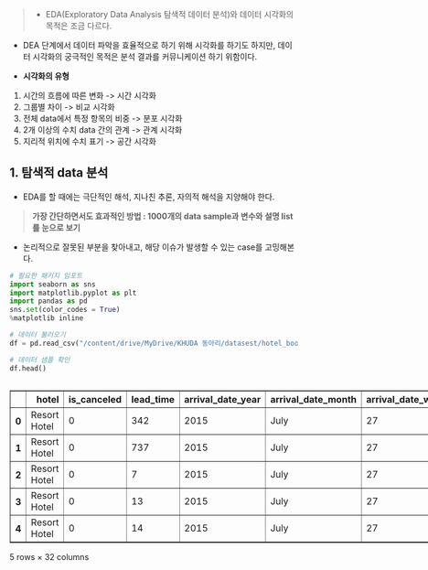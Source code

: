 > - EDA(Exploratory Data Analysis 탐색적 데이터 분석)와 데이터 시각화의 목적은 조금 다르다.
- DEA 단계에서 데이터 파악을 효율적으로 하기 위해 시각화를 하기도 하지만, 데이터 시각화의 궁극적인 목적은 분석 결과를 커뮤니케이션 하기 위함이다.

- **시각화의 유형**
1. 시간의 흐름에 따른 변화 -> 시간 시각화
2. 그룹별 차이 -> 비교 시각화
3. 전체 data에서 특정 항목의 비중 -> 분포 시각화
4. 2개 이상의 수치 data 간의 관계 -> 관계 시각화
5. 지리적 위치에 수치 표기 -> 공간 시각화

## **1. 탐색적 data 분석**
- EDA를 할 때에는 극단적인 해석, 지나친 추론, 자의적 해석을 지양해야 한다.

> **가장 간단하면서도 효과적인 방법 : 1000개의 data sample과 변수와 설명 list를 눈으로 보기**
- 논리적으로 잘못된 부분을 찾아내고, 해당 이슈가 발생할 수 있는 case를 고밍해본다.


```python
# 필요한 패키지 임포트
import seaborn as sns
import matplotlib.pyplot as plt
import pandas as pd
sns.set(color_codes = True)
%matplotlib inline
```


```python
# 데이터 불러오기
df = pd.read_csv("/content/drive/MyDrive/KHUDA 동아리/datasest/hotel_bookings.csv")

# 데이터 샘플 확인
df.head()
```





  <div id="df-ccc30ad4-797a-4b6d-9927-23f7d6229ee7" class="colab-df-container">
    <div>
<style scoped>
    .dataframe tbody tr th:only-of-type {
        vertical-align: middle;
    }

    .dataframe tbody tr th {
        vertical-align: top;
    }

    .dataframe thead th {
        text-align: right;
    }
</style>
<table border="1" class="dataframe">
  <thead>
    <tr style="text-align: right;">
      <th></th>
      <th>hotel</th>
      <th>is_canceled</th>
      <th>lead_time</th>
      <th>arrival_date_year</th>
      <th>arrival_date_month</th>
      <th>arrival_date_week_number</th>
      <th>arrival_date_day_of_month</th>
      <th>stays_in_weekend_nights</th>
      <th>stays_in_week_nights</th>
      <th>adults</th>
      <th>...</th>
      <th>deposit_type</th>
      <th>agent</th>
      <th>company</th>
      <th>days_in_waiting_list</th>
      <th>customer_type</th>
      <th>adr</th>
      <th>required_car_parking_spaces</th>
      <th>total_of_special_requests</th>
      <th>reservation_status</th>
      <th>reservation_status_date</th>
    </tr>
  </thead>
  <tbody>
    <tr>
      <th>0</th>
      <td>Resort Hotel</td>
      <td>0</td>
      <td>342</td>
      <td>2015</td>
      <td>July</td>
      <td>27</td>
      <td>1</td>
      <td>0</td>
      <td>0</td>
      <td>2</td>
      <td>...</td>
      <td>No Deposit</td>
      <td>NaN</td>
      <td>NaN</td>
      <td>0</td>
      <td>Transient</td>
      <td>0.0</td>
      <td>0</td>
      <td>0</td>
      <td>Check-Out</td>
      <td>2015-07-01</td>
    </tr>
    <tr>
      <th>1</th>
      <td>Resort Hotel</td>
      <td>0</td>
      <td>737</td>
      <td>2015</td>
      <td>July</td>
      <td>27</td>
      <td>1</td>
      <td>0</td>
      <td>0</td>
      <td>2</td>
      <td>...</td>
      <td>No Deposit</td>
      <td>NaN</td>
      <td>NaN</td>
      <td>0</td>
      <td>Transient</td>
      <td>0.0</td>
      <td>0</td>
      <td>0</td>
      <td>Check-Out</td>
      <td>2015-07-01</td>
    </tr>
    <tr>
      <th>2</th>
      <td>Resort Hotel</td>
      <td>0</td>
      <td>7</td>
      <td>2015</td>
      <td>July</td>
      <td>27</td>
      <td>1</td>
      <td>0</td>
      <td>1</td>
      <td>1</td>
      <td>...</td>
      <td>No Deposit</td>
      <td>NaN</td>
      <td>NaN</td>
      <td>0</td>
      <td>Transient</td>
      <td>75.0</td>
      <td>0</td>
      <td>0</td>
      <td>Check-Out</td>
      <td>2015-07-02</td>
    </tr>
    <tr>
      <th>3</th>
      <td>Resort Hotel</td>
      <td>0</td>
      <td>13</td>
      <td>2015</td>
      <td>July</td>
      <td>27</td>
      <td>1</td>
      <td>0</td>
      <td>1</td>
      <td>1</td>
      <td>...</td>
      <td>No Deposit</td>
      <td>304.0</td>
      <td>NaN</td>
      <td>0</td>
      <td>Transient</td>
      <td>75.0</td>
      <td>0</td>
      <td>0</td>
      <td>Check-Out</td>
      <td>2015-07-02</td>
    </tr>
    <tr>
      <th>4</th>
      <td>Resort Hotel</td>
      <td>0</td>
      <td>14</td>
      <td>2015</td>
      <td>July</td>
      <td>27</td>
      <td>1</td>
      <td>0</td>
      <td>2</td>
      <td>2</td>
      <td>...</td>
      <td>No Deposit</td>
      <td>240.0</td>
      <td>NaN</td>
      <td>0</td>
      <td>Transient</td>
      <td>98.0</td>
      <td>0</td>
      <td>1</td>
      <td>Check-Out</td>
      <td>2015-07-03</td>
    </tr>
  </tbody>
</table>
<p>5 rows × 32 columns</p>
</div>
    <div class="colab-df-buttons">

  <div class="colab-df-container">
    <button class="colab-df-convert" onclick="convertToInteractive('df-ccc30ad4-797a-4b6d-9927-23f7d6229ee7')"
            title="Convert this dataframe to an interactive table."
            style="display:none;">

  <svg xmlns="http://www.w3.org/2000/svg" height="24px" viewBox="0 -960 960 960">
    <path d="M120-120v-720h720v720H120Zm60-500h600v-160H180v160Zm220 220h160v-160H400v160Zm0 220h160v-160H400v160ZM180-400h160v-160H180v160Zm440 0h160v-160H620v160ZM180-180h160v-160H180v160Zm440 0h160v-160H620v160Z"/>
  </svg>
    </button>

  <style>
    .colab-df-container {
      display:flex;
      gap: 12px;
    }

    .colab-df-convert {
      background-color: #E8F0FE;
      border: none;
      border-radius: 50%;
      cursor: pointer;
      display: none;
      fill: #1967D2;
      height: 32px;
      padding: 0 0 0 0;
      width: 32px;
    }

    .colab-df-convert:hover {
      background-color: #E2EBFA;
      box-shadow: 0px 1px 2px rgba(60, 64, 67, 0.3), 0px 1px 3px 1px rgba(60, 64, 67, 0.15);
      fill: #174EA6;
    }

    .colab-df-buttons div {
      margin-bottom: 4px;
    }

    [theme=dark] .colab-df-convert {
      background-color: #3B4455;
      fill: #D2E3FC;
    }

    [theme=dark] .colab-df-convert:hover {
      background-color: #434B5C;
      box-shadow: 0px 1px 3px 1px rgba(0, 0, 0, 0.15);
      filter: drop-shadow(0px 1px 2px rgba(0, 0, 0, 0.3));
      fill: #FFFFFF;
    }
  </style>

    <script>
      const buttonEl =
        document.querySelector('#df-ccc30ad4-797a-4b6d-9927-23f7d6229ee7 button.colab-df-convert');
      buttonEl.style.display =
        google.colab.kernel.accessAllowed ? 'block' : 'none';

      async function convertToInteractive(key) {
        const element = document.querySelector('#df-ccc30ad4-797a-4b6d-9927-23f7d6229ee7');
        const dataTable =
          await google.colab.kernel.invokeFunction('convertToInteractive',
                                                    [key], {});
        if (!dataTable) return;

        const docLinkHtml = 'Like what you see? Visit the ' +
          '<a target="_blank" href=https://colab.research.google.com/notebooks/data_table.ipynb>data table notebook</a>'
          + ' to learn more about interactive tables.';
        element.innerHTML = '';
        dataTable['output_type'] = 'display_data';
        await google.colab.output.renderOutput(dataTable, element);
        const docLink = document.createElement('div');
        docLink.innerHTML = docLinkHtml;
        element.appendChild(docLink);
      }
    </script>
  </div>


<div id="df-6874d8fd-0b39-414c-91e6-a0f79bf42000">
  <button class="colab-df-quickchart" onclick="quickchart('df-6874d8fd-0b39-414c-91e6-a0f79bf42000')"
            title="Suggest charts"
            style="display:none;">

<svg xmlns="http://www.w3.org/2000/svg" height="24px"viewBox="0 0 24 24"
     width="24px">
    <g>
        <path d="M19 3H5c-1.1 0-2 .9-2 2v14c0 1.1.9 2 2 2h14c1.1 0 2-.9 2-2V5c0-1.1-.9-2-2-2zM9 17H7v-7h2v7zm4 0h-2V7h2v10zm4 0h-2v-4h2v4z"/>
    </g>
</svg>
  </button>

<style>
  .colab-df-quickchart {
      --bg-color: #E8F0FE;
      --fill-color: #1967D2;
      --hover-bg-color: #E2EBFA;
      --hover-fill-color: #174EA6;
      --disabled-fill-color: #AAA;
      --disabled-bg-color: #DDD;
  }

  [theme=dark] .colab-df-quickchart {
      --bg-color: #3B4455;
      --fill-color: #D2E3FC;
      --hover-bg-color: #434B5C;
      --hover-fill-color: #FFFFFF;
      --disabled-bg-color: #3B4455;
      --disabled-fill-color: #666;
  }

  .colab-df-quickchart {
    background-color: var(--bg-color);
    border: none;
    border-radius: 50%;
    cursor: pointer;
    display: none;
    fill: var(--fill-color);
    height: 32px;
    padding: 0;
    width: 32px;
  }

  .colab-df-quickchart:hover {
    background-color: var(--hover-bg-color);
    box-shadow: 0 1px 2px rgba(60, 64, 67, 0.3), 0 1px 3px 1px rgba(60, 64, 67, 0.15);
    fill: var(--button-hover-fill-color);
  }

  .colab-df-quickchart-complete:disabled,
  .colab-df-quickchart-complete:disabled:hover {
    background-color: var(--disabled-bg-color);
    fill: var(--disabled-fill-color);
    box-shadow: none;
  }

  .colab-df-spinner {
    border: 2px solid var(--fill-color);
    border-color: transparent;
    border-bottom-color: var(--fill-color);
    animation:
      spin 1s steps(1) infinite;
  }

  @keyframes spin {
    0% {
      border-color: transparent;
      border-bottom-color: var(--fill-color);
      border-left-color: var(--fill-color);
    }
    20% {
      border-color: transparent;
      border-left-color: var(--fill-color);
      border-top-color: var(--fill-color);
    }
    30% {
      border-color: transparent;
      border-left-color: var(--fill-color);
      border-top-color: var(--fill-color);
      border-right-color: var(--fill-color);
    }
    40% {
      border-color: transparent;
      border-right-color: var(--fill-color);
      border-top-color: var(--fill-color);
    }
    60% {
      border-color: transparent;
      border-right-color: var(--fill-color);
    }
    80% {
      border-color: transparent;
      border-right-color: var(--fill-color);
      border-bottom-color: var(--fill-color);
    }
    90% {
      border-color: transparent;
      border-bottom-color: var(--fill-color);
    }
  }
</style>

  <script>
    async function quickchart(key) {
      const quickchartButtonEl =
        document.querySelector('#' + key + ' button');
      quickchartButtonEl.disabled = true;  // To prevent multiple clicks.
      quickchartButtonEl.classList.add('colab-df-spinner');
      try {
        const charts = await google.colab.kernel.invokeFunction(
            'suggestCharts', [key], {});
      } catch (error) {
        console.error('Error during call to suggestCharts:', error);
      }
      quickchartButtonEl.classList.remove('colab-df-spinner');
      quickchartButtonEl.classList.add('colab-df-quickchart-complete');
    }
    (() => {
      let quickchartButtonEl =
        document.querySelector('#df-6874d8fd-0b39-414c-91e6-a0f79bf42000 button');
      quickchartButtonEl.style.display =
        google.colab.kernel.accessAllowed ? 'block' : 'none';
    })();
  </script>
</div>

    </div>
  </div>





```python
df.info()
# 숫자형으로 되어야 하는 column이 문자형으로 되어있을 수도 있기에, 자료형을 확인
# 결측값 확인
```

    <class 'pandas.core.frame.DataFrame'>
    RangeIndex: 119390 entries, 0 to 119389
    Data columns (total 32 columns):
     #   Column                          Non-Null Count   Dtype  
    ---  ------                          --------------   -----  
     0   hotel                           119390 non-null  object 
     1   is_canceled                     119390 non-null  int64  
     2   lead_time                       119390 non-null  int64  
     3   arrival_date_year               119390 non-null  int64  
     4   arrival_date_month              119390 non-null  object 
     5   arrival_date_week_number        119390 non-null  int64  
     6   arrival_date_day_of_month       119390 non-null  int64  
     7   stays_in_weekend_nights         119390 non-null  int64  
     8   stays_in_week_nights            119390 non-null  int64  
     9   adults                          119390 non-null  int64  
     10  children                        119386 non-null  float64
     11  babies                          119390 non-null  int64  
     12  meal                            119390 non-null  object 
     13  country                         118902 non-null  object 
     14  market_segment                  119390 non-null  object 
     15  distribution_channel            119390 non-null  object 
     16  is_repeated_guest               119390 non-null  int64  
     17  previous_cancellations          119390 non-null  int64  
     18  previous_bookings_not_canceled  119390 non-null  int64  
     19  reserved_room_type              119390 non-null  object 
     20  assigned_room_type              119390 non-null  object 
     21  booking_changes                 119390 non-null  int64  
     22  deposit_type                    119390 non-null  object 
     23  agent                           103050 non-null  float64
     24  company                         6797 non-null    float64
     25  days_in_waiting_list            119390 non-null  int64  
     26  customer_type                   119390 non-null  object 
     27  adr                             119390 non-null  float64
     28  required_car_parking_spaces     119390 non-null  int64  
     29  total_of_special_requests       119390 non-null  int64  
     30  reservation_status              119390 non-null  object 
     31  reservation_status_date         119390 non-null  object 
    dtypes: float64(4), int64(16), object(12)
    memory usage: 29.1+ MB



```python
# 기술 통게
df.describe()
```





  <div id="df-ee1dedd6-cb07-441e-a56c-f266d8dacd51" class="colab-df-container">
    <div>
<style scoped>
    .dataframe tbody tr th:only-of-type {
        vertical-align: middle;
    }

    .dataframe tbody tr th {
        vertical-align: top;
    }

    .dataframe thead th {
        text-align: right;
    }
</style>
<table border="1" class="dataframe">
  <thead>
    <tr style="text-align: right;">
      <th></th>
      <th>is_canceled</th>
      <th>lead_time</th>
      <th>arrival_date_year</th>
      <th>arrival_date_week_number</th>
      <th>arrival_date_day_of_month</th>
      <th>stays_in_weekend_nights</th>
      <th>stays_in_week_nights</th>
      <th>adults</th>
      <th>children</th>
      <th>babies</th>
      <th>is_repeated_guest</th>
      <th>previous_cancellations</th>
      <th>previous_bookings_not_canceled</th>
      <th>booking_changes</th>
      <th>agent</th>
      <th>company</th>
      <th>days_in_waiting_list</th>
      <th>adr</th>
      <th>required_car_parking_spaces</th>
      <th>total_of_special_requests</th>
    </tr>
  </thead>
  <tbody>
    <tr>
      <th>count</th>
      <td>119390.000000</td>
      <td>119390.000000</td>
      <td>119390.000000</td>
      <td>119390.000000</td>
      <td>119390.000000</td>
      <td>119390.000000</td>
      <td>119390.000000</td>
      <td>119390.000000</td>
      <td>119386.000000</td>
      <td>119390.000000</td>
      <td>119390.000000</td>
      <td>119390.000000</td>
      <td>119390.000000</td>
      <td>119390.000000</td>
      <td>103050.000000</td>
      <td>6797.000000</td>
      <td>119390.000000</td>
      <td>119390.000000</td>
      <td>119390.000000</td>
      <td>119390.000000</td>
    </tr>
    <tr>
      <th>mean</th>
      <td>0.370416</td>
      <td>104.011416</td>
      <td>2016.156554</td>
      <td>27.165173</td>
      <td>15.798241</td>
      <td>0.927599</td>
      <td>2.500302</td>
      <td>1.856403</td>
      <td>0.103890</td>
      <td>0.007949</td>
      <td>0.031912</td>
      <td>0.087118</td>
      <td>0.137097</td>
      <td>0.221124</td>
      <td>86.693382</td>
      <td>189.266735</td>
      <td>2.321149</td>
      <td>101.831122</td>
      <td>0.062518</td>
      <td>0.571363</td>
    </tr>
    <tr>
      <th>std</th>
      <td>0.482918</td>
      <td>106.863097</td>
      <td>0.707476</td>
      <td>13.605138</td>
      <td>8.780829</td>
      <td>0.998613</td>
      <td>1.908286</td>
      <td>0.579261</td>
      <td>0.398561</td>
      <td>0.097436</td>
      <td>0.175767</td>
      <td>0.844336</td>
      <td>1.497437</td>
      <td>0.652306</td>
      <td>110.774548</td>
      <td>131.655015</td>
      <td>17.594721</td>
      <td>50.535790</td>
      <td>0.245291</td>
      <td>0.792798</td>
    </tr>
    <tr>
      <th>min</th>
      <td>0.000000</td>
      <td>0.000000</td>
      <td>2015.000000</td>
      <td>1.000000</td>
      <td>1.000000</td>
      <td>0.000000</td>
      <td>0.000000</td>
      <td>0.000000</td>
      <td>0.000000</td>
      <td>0.000000</td>
      <td>0.000000</td>
      <td>0.000000</td>
      <td>0.000000</td>
      <td>0.000000</td>
      <td>1.000000</td>
      <td>6.000000</td>
      <td>0.000000</td>
      <td>-6.380000</td>
      <td>0.000000</td>
      <td>0.000000</td>
    </tr>
    <tr>
      <th>25%</th>
      <td>0.000000</td>
      <td>18.000000</td>
      <td>2016.000000</td>
      <td>16.000000</td>
      <td>8.000000</td>
      <td>0.000000</td>
      <td>1.000000</td>
      <td>2.000000</td>
      <td>0.000000</td>
      <td>0.000000</td>
      <td>0.000000</td>
      <td>0.000000</td>
      <td>0.000000</td>
      <td>0.000000</td>
      <td>9.000000</td>
      <td>62.000000</td>
      <td>0.000000</td>
      <td>69.290000</td>
      <td>0.000000</td>
      <td>0.000000</td>
    </tr>
    <tr>
      <th>50%</th>
      <td>0.000000</td>
      <td>69.000000</td>
      <td>2016.000000</td>
      <td>28.000000</td>
      <td>16.000000</td>
      <td>1.000000</td>
      <td>2.000000</td>
      <td>2.000000</td>
      <td>0.000000</td>
      <td>0.000000</td>
      <td>0.000000</td>
      <td>0.000000</td>
      <td>0.000000</td>
      <td>0.000000</td>
      <td>14.000000</td>
      <td>179.000000</td>
      <td>0.000000</td>
      <td>94.575000</td>
      <td>0.000000</td>
      <td>0.000000</td>
    </tr>
    <tr>
      <th>75%</th>
      <td>1.000000</td>
      <td>160.000000</td>
      <td>2017.000000</td>
      <td>38.000000</td>
      <td>23.000000</td>
      <td>2.000000</td>
      <td>3.000000</td>
      <td>2.000000</td>
      <td>0.000000</td>
      <td>0.000000</td>
      <td>0.000000</td>
      <td>0.000000</td>
      <td>0.000000</td>
      <td>0.000000</td>
      <td>229.000000</td>
      <td>270.000000</td>
      <td>0.000000</td>
      <td>126.000000</td>
      <td>0.000000</td>
      <td>1.000000</td>
    </tr>
    <tr>
      <th>max</th>
      <td>1.000000</td>
      <td>737.000000</td>
      <td>2017.000000</td>
      <td>53.000000</td>
      <td>31.000000</td>
      <td>19.000000</td>
      <td>50.000000</td>
      <td>55.000000</td>
      <td>10.000000</td>
      <td>10.000000</td>
      <td>1.000000</td>
      <td>26.000000</td>
      <td>72.000000</td>
      <td>21.000000</td>
      <td>535.000000</td>
      <td>543.000000</td>
      <td>391.000000</td>
      <td>5400.000000</td>
      <td>8.000000</td>
      <td>5.000000</td>
    </tr>
  </tbody>
</table>
</div>
    <div class="colab-df-buttons">

  <div class="colab-df-container">
    <button class="colab-df-convert" onclick="convertToInteractive('df-ee1dedd6-cb07-441e-a56c-f266d8dacd51')"
            title="Convert this dataframe to an interactive table."
            style="display:none;">

  <svg xmlns="http://www.w3.org/2000/svg" height="24px" viewBox="0 -960 960 960">
    <path d="M120-120v-720h720v720H120Zm60-500h600v-160H180v160Zm220 220h160v-160H400v160Zm0 220h160v-160H400v160ZM180-400h160v-160H180v160Zm440 0h160v-160H620v160ZM180-180h160v-160H180v160Zm440 0h160v-160H620v160Z"/>
  </svg>
    </button>

  <style>
    .colab-df-container {
      display:flex;
      gap: 12px;
    }

    .colab-df-convert {
      background-color: #E8F0FE;
      border: none;
      border-radius: 50%;
      cursor: pointer;
      display: none;
      fill: #1967D2;
      height: 32px;
      padding: 0 0 0 0;
      width: 32px;
    }

    .colab-df-convert:hover {
      background-color: #E2EBFA;
      box-shadow: 0px 1px 2px rgba(60, 64, 67, 0.3), 0px 1px 3px 1px rgba(60, 64, 67, 0.15);
      fill: #174EA6;
    }

    .colab-df-buttons div {
      margin-bottom: 4px;
    }

    [theme=dark] .colab-df-convert {
      background-color: #3B4455;
      fill: #D2E3FC;
    }

    [theme=dark] .colab-df-convert:hover {
      background-color: #434B5C;
      box-shadow: 0px 1px 3px 1px rgba(0, 0, 0, 0.15);
      filter: drop-shadow(0px 1px 2px rgba(0, 0, 0, 0.3));
      fill: #FFFFFF;
    }
  </style>

    <script>
      const buttonEl =
        document.querySelector('#df-ee1dedd6-cb07-441e-a56c-f266d8dacd51 button.colab-df-convert');
      buttonEl.style.display =
        google.colab.kernel.accessAllowed ? 'block' : 'none';

      async function convertToInteractive(key) {
        const element = document.querySelector('#df-ee1dedd6-cb07-441e-a56c-f266d8dacd51');
        const dataTable =
          await google.colab.kernel.invokeFunction('convertToInteractive',
                                                    [key], {});
        if (!dataTable) return;

        const docLinkHtml = 'Like what you see? Visit the ' +
          '<a target="_blank" href=https://colab.research.google.com/notebooks/data_table.ipynb>data table notebook</a>'
          + ' to learn more about interactive tables.';
        element.innerHTML = '';
        dataTable['output_type'] = 'display_data';
        await google.colab.output.renderOutput(dataTable, element);
        const docLink = document.createElement('div');
        docLink.innerHTML = docLinkHtml;
        element.appendChild(docLink);
      }
    </script>
  </div>


<div id="df-df52b416-e146-4f81-a3ed-68e98184331a">
  <button class="colab-df-quickchart" onclick="quickchart('df-df52b416-e146-4f81-a3ed-68e98184331a')"
            title="Suggest charts"
            style="display:none;">

<svg xmlns="http://www.w3.org/2000/svg" height="24px"viewBox="0 0 24 24"
     width="24px">
    <g>
        <path d="M19 3H5c-1.1 0-2 .9-2 2v14c0 1.1.9 2 2 2h14c1.1 0 2-.9 2-2V5c0-1.1-.9-2-2-2zM9 17H7v-7h2v7zm4 0h-2V7h2v10zm4 0h-2v-4h2v4z"/>
    </g>
</svg>
  </button>

<style>
  .colab-df-quickchart {
      --bg-color: #E8F0FE;
      --fill-color: #1967D2;
      --hover-bg-color: #E2EBFA;
      --hover-fill-color: #174EA6;
      --disabled-fill-color: #AAA;
      --disabled-bg-color: #DDD;
  }

  [theme=dark] .colab-df-quickchart {
      --bg-color: #3B4455;
      --fill-color: #D2E3FC;
      --hover-bg-color: #434B5C;
      --hover-fill-color: #FFFFFF;
      --disabled-bg-color: #3B4455;
      --disabled-fill-color: #666;
  }

  .colab-df-quickchart {
    background-color: var(--bg-color);
    border: none;
    border-radius: 50%;
    cursor: pointer;
    display: none;
    fill: var(--fill-color);
    height: 32px;
    padding: 0;
    width: 32px;
  }

  .colab-df-quickchart:hover {
    background-color: var(--hover-bg-color);
    box-shadow: 0 1px 2px rgba(60, 64, 67, 0.3), 0 1px 3px 1px rgba(60, 64, 67, 0.15);
    fill: var(--button-hover-fill-color);
  }

  .colab-df-quickchart-complete:disabled,
  .colab-df-quickchart-complete:disabled:hover {
    background-color: var(--disabled-bg-color);
    fill: var(--disabled-fill-color);
    box-shadow: none;
  }

  .colab-df-spinner {
    border: 2px solid var(--fill-color);
    border-color: transparent;
    border-bottom-color: var(--fill-color);
    animation:
      spin 1s steps(1) infinite;
  }

  @keyframes spin {
    0% {
      border-color: transparent;
      border-bottom-color: var(--fill-color);
      border-left-color: var(--fill-color);
    }
    20% {
      border-color: transparent;
      border-left-color: var(--fill-color);
      border-top-color: var(--fill-color);
    }
    30% {
      border-color: transparent;
      border-left-color: var(--fill-color);
      border-top-color: var(--fill-color);
      border-right-color: var(--fill-color);
    }
    40% {
      border-color: transparent;
      border-right-color: var(--fill-color);
      border-top-color: var(--fill-color);
    }
    60% {
      border-color: transparent;
      border-right-color: var(--fill-color);
    }
    80% {
      border-color: transparent;
      border-right-color: var(--fill-color);
      border-bottom-color: var(--fill-color);
    }
    90% {
      border-color: transparent;
      border-bottom-color: var(--fill-color);
    }
  }
</style>

  <script>
    async function quickchart(key) {
      const quickchartButtonEl =
        document.querySelector('#' + key + ' button');
      quickchartButtonEl.disabled = true;  // To prevent multiple clicks.
      quickchartButtonEl.classList.add('colab-df-spinner');
      try {
        const charts = await google.colab.kernel.invokeFunction(
            'suggestCharts', [key], {});
      } catch (error) {
        console.error('Error during call to suggestCharts:', error);
      }
      quickchartButtonEl.classList.remove('colab-df-spinner');
      quickchartButtonEl.classList.add('colab-df-quickchart-complete');
    }
    (() => {
      let quickchartButtonEl =
        document.querySelector('#df-df52b416-e146-4f81-a3ed-68e98184331a button');
      quickchartButtonEl.style.display =
        google.colab.kernel.accessAllowed ? 'block' : 'none';
    })();
  </script>
</div>

    </div>
  </div>




> **숫자형이지만, 문자형과 다름 없는 arrival_date_year와 같은 column들에 주의하자.**


```python
# 각 column의 첨도 확인
# babies와 같이 분포가 넓지 않은 column의 첨도가 매우 높게 나오는 것을 알 수 있다.
df.select_dtypes(include='number').kurtosis()
```




    is_canceled                         -1.712005
    lead_time                            1.696449
    arrival_date_year                   -0.994564
    arrival_date_week_number            -0.986077
    arrival_date_day_of_month           -1.187168
    stays_in_weekend_nights              7.174066
    stays_in_week_nights                24.284555
    adults                            1352.115116
    children                            18.673692
    babies                            1633.948235
    is_repeated_guest                   26.370077
    previous_cancellations             674.073693
    previous_bookings_not_canceled     767.245210
    booking_changes                     79.393605
    agent                               -0.007180
    company                             -0.490795
    days_in_waiting_list               186.793070
    adr                               1013.189851
    required_car_parking_spaces         29.998056
    total_of_special_requests            1.492565
    dtype: float64




```python
# 특정 변수 분포 시각화
plt.rcParams['figure.dpi'] = 300
sns.distplot(df['lead_time'])
# 0값이 유독 많은데, 실제 당일 예약이 많은 것인지, 시스템 상 기록이 제대로 남지 않은 건을 모두 0으로 입력했는 지 확인 필요
```

    <ipython-input-22-f4c5c9ae38db>:3: UserWarning: 
    
    `distplot` is a deprecated function and will be removed in seaborn v0.14.0.
    
    Please adapt your code to use either `displot` (a figure-level function with
    similar flexibility) or `histplot` (an axes-level function for histograms).
    
    For a guide to updating your code to use the new functions, please see
    https://gist.github.com/mwaskom/de44147ed2974457ad6372750bbe5751
    
      sns.distplot(df['lead_time'])





    <Axes: xlabel='lead_time', ylabel='Density'>




    
![png](%E1%84%83%E1%85%A6%E1%84%8B%E1%85%B5%E1%84%90%E1%85%A5%20%E1%84%90%E1%85%A1%E1%86%B7%E1%84%89%E1%85%A2%E1%86%A8%E1%84%80%E1%85%AA%20%E1%84%89%E1%85%B5%E1%84%80%E1%85%A1%E1%86%A8%E1%84%92%E1%85%AA_files/%E1%84%83%E1%85%A6%E1%84%8B%E1%85%B5%E1%84%90%E1%85%A5%20%E1%84%90%E1%85%A1%E1%86%B7%E1%84%89%E1%85%A2%E1%86%A8%E1%84%80%E1%85%AA%20%E1%84%89%E1%85%B5%E1%84%80%E1%85%A1%E1%86%A8%E1%84%92%E1%85%AA_8_2.png)
    



```python
df['hotel'].value_counts()
```




    hotel
    City Hotel      79330
    Resort Hotel    40060
    Name: count, dtype: int64




```python
# 호텔 구분에 따른 투숙객의 리드 타임 분포 차이 시각화
sns.violinplot(x = 'hotel', y = 'lead_time', data = df, inner = None, color = ".8")
sns.stripplot(x="hotel", y="lead_time", data=df, size=1)
```




    <Axes: xlabel='hotel', ylabel='lead_time'>




    
![png](%E1%84%83%E1%85%A6%E1%84%8B%E1%85%B5%E1%84%90%E1%85%A5%20%E1%84%90%E1%85%A1%E1%86%B7%E1%84%89%E1%85%A2%E1%86%A8%E1%84%80%E1%85%AA%20%E1%84%89%E1%85%B5%E1%84%80%E1%85%A1%E1%86%A8%E1%84%92%E1%85%AA_files/%E1%84%83%E1%85%A6%E1%84%8B%E1%85%B5%E1%84%90%E1%85%A5%20%E1%84%90%E1%85%A1%E1%86%B7%E1%84%89%E1%85%A2%E1%86%A8%E1%84%80%E1%85%AA%20%E1%84%89%E1%85%B5%E1%84%80%E1%85%A1%E1%86%A8%E1%84%92%E1%85%AA_10_1.png)
    


### 공분산과 상관성 분석
